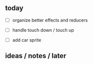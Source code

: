 ## today

  - [ ] organize better effects and reducers
  - [ ] handle touch down / touch up
  - [ ] add car sprite


## ideas / notes / later
